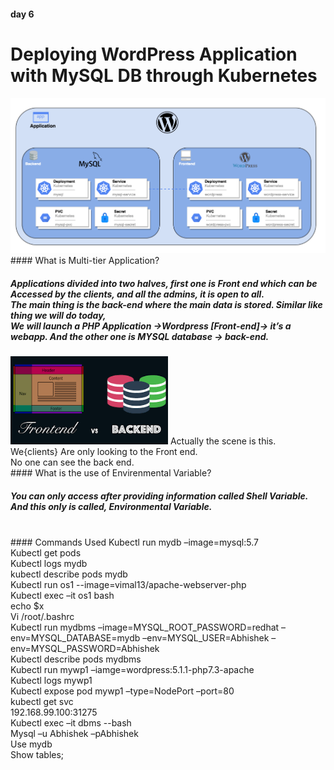 #### day 6
# Deploying WordPress Application with MySQL DB through Kubernetes
<img src="main.png">
#### What is Multi-tier Application?
<h5>Applications divided into two halves, first one is Front end which can be Accessed by the clients, and all the admins, it is open to all.<br> The main thing is the back-end where the main data is stored.
Similar like thing we will do today,<br>
We will launch a PHP Application ->Wordpress [Front-end]-> it’s a webapp.
And the other one is MYSQL database -> back-end.</h5>
<img src="2.png" height="50%" width="50%">
Actually the scene is this. We{clients}
Are only looking to the Front end. <br>
No one can see the back end.<br>
#### What is the use of Envirenmental Variable?
<h5>You can only access after providing information called Shell Variable.
And this only is called, Environmental Variable.
</h5><br>
#### Commands Used
Kubectl run mydb –image=mysql:5.7<br>
Kubectl get pods<br>
Kubectl logs mydb<br>
kubectl describe pods mydb <br>
Kubectl run os1 --image=vimal13/apache-webserver-php<br>
Kubectl exec –it os1 bash<br>
echo $x <br>
Vi /root/.bashrc<br>
Kubectl run mydbms –image=MYSQL_ROOT_PASSWORD=redhat –env=MYSQL_DATABASE=mydb –env=MYSQL_USER=Abhishek –env=MYSQL_PASSWORD=Abhishek
<br>Kubectl describe pods mydbms<br>
Kubectl run mywp1 –iamge=wordpress:5.1.1-php7.3-apache<br>
Kubectl logs mywp1<br>
Kubectl expose pod mywp1 –type=NodePort –port=80<br>
kubectl get svc<br>
192.168.99.100:31275<br>
Kubectl exec –it dbms --bash<br>
Mysql –u Abhishek –pAbhishek<br>
Use mydb<br>
Show tables;<br>
